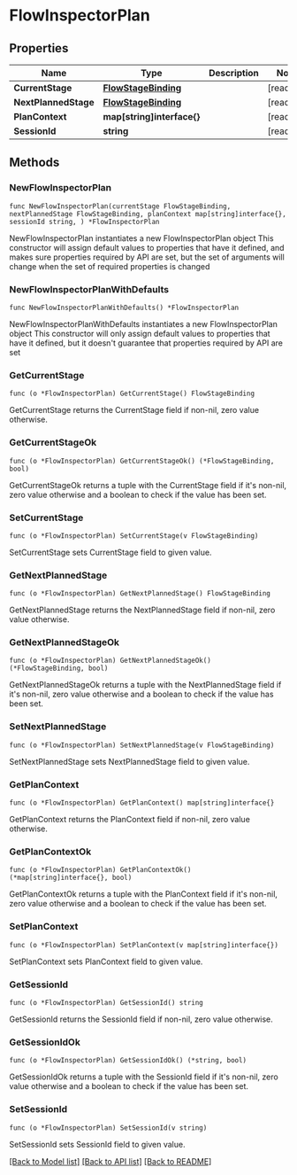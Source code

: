# FlowInspectorPlan

## Properties

Name | Type | Description | Notes
------------ | ------------- | ------------- | -------------
**CurrentStage** | [**FlowStageBinding**](FlowStageBinding.md) |  | [readonly] 
**NextPlannedStage** | [**FlowStageBinding**](FlowStageBinding.md) |  | [readonly] 
**PlanContext** | **map[string]interface{}** |  | [readonly] 
**SessionId** | **string** |  | [readonly] 

## Methods

### NewFlowInspectorPlan

`func NewFlowInspectorPlan(currentStage FlowStageBinding, nextPlannedStage FlowStageBinding, planContext map[string]interface{}, sessionId string, ) *FlowInspectorPlan`

NewFlowInspectorPlan instantiates a new FlowInspectorPlan object
This constructor will assign default values to properties that have it defined,
and makes sure properties required by API are set, but the set of arguments
will change when the set of required properties is changed

### NewFlowInspectorPlanWithDefaults

`func NewFlowInspectorPlanWithDefaults() *FlowInspectorPlan`

NewFlowInspectorPlanWithDefaults instantiates a new FlowInspectorPlan object
This constructor will only assign default values to properties that have it defined,
but it doesn't guarantee that properties required by API are set

### GetCurrentStage

`func (o *FlowInspectorPlan) GetCurrentStage() FlowStageBinding`

GetCurrentStage returns the CurrentStage field if non-nil, zero value otherwise.

### GetCurrentStageOk

`func (o *FlowInspectorPlan) GetCurrentStageOk() (*FlowStageBinding, bool)`

GetCurrentStageOk returns a tuple with the CurrentStage field if it's non-nil, zero value otherwise
and a boolean to check if the value has been set.

### SetCurrentStage

`func (o *FlowInspectorPlan) SetCurrentStage(v FlowStageBinding)`

SetCurrentStage sets CurrentStage field to given value.


### GetNextPlannedStage

`func (o *FlowInspectorPlan) GetNextPlannedStage() FlowStageBinding`

GetNextPlannedStage returns the NextPlannedStage field if non-nil, zero value otherwise.

### GetNextPlannedStageOk

`func (o *FlowInspectorPlan) GetNextPlannedStageOk() (*FlowStageBinding, bool)`

GetNextPlannedStageOk returns a tuple with the NextPlannedStage field if it's non-nil, zero value otherwise
and a boolean to check if the value has been set.

### SetNextPlannedStage

`func (o *FlowInspectorPlan) SetNextPlannedStage(v FlowStageBinding)`

SetNextPlannedStage sets NextPlannedStage field to given value.


### GetPlanContext

`func (o *FlowInspectorPlan) GetPlanContext() map[string]interface{}`

GetPlanContext returns the PlanContext field if non-nil, zero value otherwise.

### GetPlanContextOk

`func (o *FlowInspectorPlan) GetPlanContextOk() (*map[string]interface{}, bool)`

GetPlanContextOk returns a tuple with the PlanContext field if it's non-nil, zero value otherwise
and a boolean to check if the value has been set.

### SetPlanContext

`func (o *FlowInspectorPlan) SetPlanContext(v map[string]interface{})`

SetPlanContext sets PlanContext field to given value.


### GetSessionId

`func (o *FlowInspectorPlan) GetSessionId() string`

GetSessionId returns the SessionId field if non-nil, zero value otherwise.

### GetSessionIdOk

`func (o *FlowInspectorPlan) GetSessionIdOk() (*string, bool)`

GetSessionIdOk returns a tuple with the SessionId field if it's non-nil, zero value otherwise
and a boolean to check if the value has been set.

### SetSessionId

`func (o *FlowInspectorPlan) SetSessionId(v string)`

SetSessionId sets SessionId field to given value.



[[Back to Model list]](../README.md#documentation-for-models) [[Back to API list]](../README.md#documentation-for-api-endpoints) [[Back to README]](../README.md)


